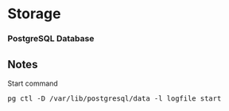 # Storage

### PostgreSQL Database

## Notes

Start command
<pre>
pg_ctl -D /var/lib/postgresql/data -l logfile start
</pre>